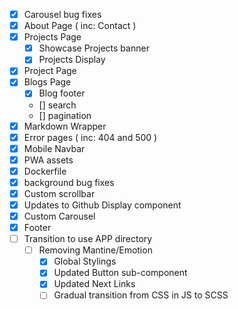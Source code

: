 - [x] Carousel bug fixes
- [x] About Page ( inc: Contact )
- [x] Projects Page
  - [x] Showcase Projects banner
  - [x] Projects Display
- [x] Project Page
- [x] Blogs Page
  - [x] Blog footer
  - [] search
  - [] pagination
- [x] Markdown Wrapper
- [x] Error pages ( inc: 404 and 500 )
- [x] Mobile Navbar
- [x] PWA assets
- [x] Dockerfile
- [x] background bug fixes
- [x] Custom scrollbar
- [x] Updates to Github Display component
- [x] Custom Carousel
- [x] Footer
- [ ] Transition to use APP directory
  - [ ] Removing Mantine/Emotion
    - [x] Global Stylings
    - [x] Updated Button sub-component
    - [x] Updated Next Links
    - [ ] Gradual transition from CSS in JS to SCSS
